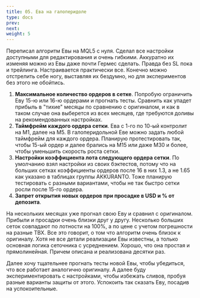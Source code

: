 ```yaml
---
title: 05. Ева на галоперидоле
type: docs
prev: 
next: 
weight: 5
---
```

Переписал алгоритм Евы на MQL5 с нуля. Сделал все настройки доступными для редактирования и очень гибкими. Аккуратно их изменяя можно из Евы даже почти Гермес сделать. Правда без SL пока и трейлинга. Настраивается практически все. Конечно можно отстрелить себе ногу, выставляя их бездумно, но для экспериментов без этого не обойтись.
1. **Максимальное количество ордеров в сетке**. Попробую ограничить Еву 15-ю или 16-ю ордерами и прогнать тесты. Сравнить как упадет прибыль в "тихие" месяцы по сравнению с оригиналом, и как в таком случае она выберется из всех месяцев, где требуются доливы на рекомендованных настройках.  
1. **Таймфрейм каждого ордера сетки**. Ева с 1-го по 10-ый контролит на M1, далее на M5. В галоперидольной Еве можно задать любой таймфрейм для каждого ордера. Планирую протестировать так, чтобы 15-ый ордер и далее брались на M15 или даже M30 и более, чтобы уменьшить скорость роста сетки.
2. **Настройки коэффициента лота следующего ордера сетки**. По умолчанию взял настройки из своих бэктестов, потому что на больших сетках коэффициенты ордеров после 16 в них 1.3, а не 1.65 как указано в таблицах группы AKKURANTO. Тоже планирую тестировать с разными вариантами, чтобы не так быстро сетки росли после 15-го ордера.
3. **Запрет открытия новых ордеров при просадке в USD и % от депозита**.

На нескольких месяцах уже прогнал свою Еву и сравнил с оригиналом. Прибыли и просадки очень близки друг у другу. Несколько больших сеток совпадают по лотности на 100%, а по цене с учетом погрешности на разные ТВХ. Все это говорит, о том что алгоритм очень близок к оригиналу. Хотя не все детали реализации Евы известны, а только основная логика сеточника с усреднением. Хорошо, что она простая и прямолинейная. Причем описана и реализована десятки раз.

Далее хочу тщательнее прогнать тесты новой Евы, чтобы убедиться, что все работает аналогично оригиналу. А далее буду экспериментировать с настройками, чтобы избежать сливов, пробуя разные варианты защиты от этого. Успокоить так сказать Еву, посадив на успокоительные.